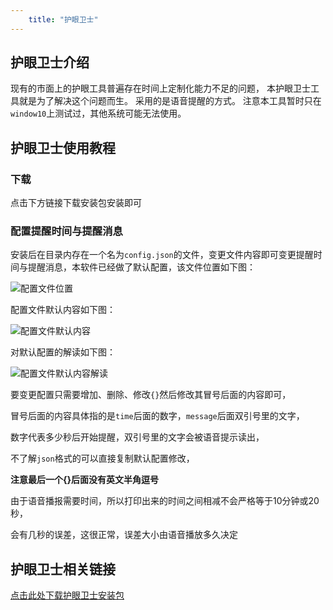 ```yaml
---
    title: "护眼卫士"
---
```

## 护眼卫士介绍
现有的市面上的护眼工具普遍存在时间上定制化能力不足的问题，
本护眼卫士工具就是为了解决这个问题而生。
采用的是语音提醒的方式。
注意本工具暂时只在`window10`上测试过，其他系统可能无法使用。

## 护眼卫士使用教程

### 下载

点击下方链接下载安装包安装即可

### 配置提醒时间与提醒消息

安装后在目录内存在一个名为`config.json`的文件，变更文件内容即可变更提醒时间与提醒消息，本软件已经做了默认配置，该文件位置如下图：

![配置文件位置](/eye/eye-config.png)

配置文件默认内容如下图：

![配置文件默认内容](/eye/content.png)

对默认配置的解读如下图：

![配置文件默认内容解读](/eye/description.png)

要变更配置只需要增加、删除、修改`{}`然后修改其冒号后面的内容即可，

冒号后面的内容具体指的是`time`后面的数字，`message`后面双引号里的文字，

数字代表多少秒后开始提醒，双引号里的文字会被语音提示读出，

不了解`json`格式的可以直接复制默认配置修改，

**注意最后一个{}后面没有英文半角逗号**

由于语音播报需要时间，所以打印出来的时间之间相减不会严格等于10分钟或20秒，

会有几秒的误差，这很正常，误差大小由语音播放多久决定

## 护眼卫士相关链接

[点击此处下载护眼卫士安装包](/eye/eye-setup.exe)

